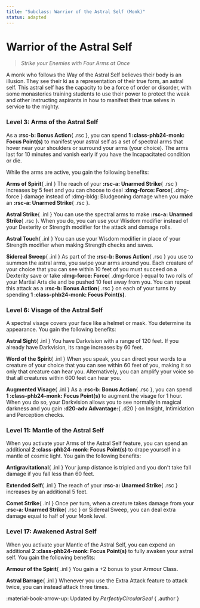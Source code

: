 ```yaml
---
title: "Subclass: Warrior of the Astral Self (Monk)"
status: adapted
---
```


<p style="display:none">
Strike your Enemies with Four Arms at Once
</p>

# Warrior of the Astral Self

> *Strike your Enemies with Four Arms at Once*

A monk who follows the Way of the Astral Self believes their body is an illusion. They see their ki as a representation of their true form, an astral self. This astral self has the capacity to be a force of order or disorder, with some monasteries training students to use their power to protect the weak and other instructing aspirants in how to manifest their true selves in service to the mighty.

### Level 3: Arms of the Astral Self

As a **:rsc-b: Bonus Action**{ .rsc }, you can spend **1 :class-phb24-monk: Focus Point(s)** to manifest your astral self as a set of spectral arms that hover near your shoulders or surround your arms (your choice). The arms last for 10 minutes and vanish early if you have the Incapacitated condition or die. 

While the arms are active, you gain the following benefits:

**Arms of Spirit**{ .inl } The reach of your **:rsc-a: Unarmed Strike**{ .rsc } increases by 5 feet and you can choose to deal **:dmg-force: Force**{ .dmg-force } damage instead of :dmg-bldg: Bludgeoning damage when you make an **:rsc-a: Unarmed Strike**{ .rsc }.

**Astral Strike**{ .inl } You can use the spectral arms to make **:rsc-a: Unarmed Strike**{ .rsc }. When you do, you can use your Wisdom modifier instead of your Dexterity or Strength modifier for the attack and damage rolls.

**Astral Touch**{ .inl } You can use your Wisdom modifier in place of your Strength modifier when making Strength checks and saves.

**Sidereal Sweep**{ .inl } As part of the **:rsc-b: Bonus Action**{ .rsc } you use to summon the astral arms, you swipe your arms around you. Each creature of your choice that you can see within 10 feet of you must succeed on a Dexterity save or take **:dmg-force: Force**{ .dmg-force } equal to two rolls of your Martial Arts die and be pushed 10 feet away from you. You can repeat this attack as a **:rsc-b: Bonus Action**{ .rsc } on each of your turns by spending **1 :class-phb24-monk: Focus Point(s)**.

### Level 6: Visage of the Astral Self

A spectral visage covers your face like a helmet or mask. You determine its appearance. You gain the following benefits:

**Astral Sight**{ .inl } You have Darkvision with a range of 120 feet. If you already have Darkvision, its range increases by 60 feet.

**Word of the Spirit**{ .inl } When you speak, you can direct your words to a creature of your choice that you can see within 60 feet of you, making it so only that creature can hear you. Alternatively, you can amplify your voice so that all creatures within 600 feet can hear you.

**Augmented Visage**{ .inl } As a **:rsc-b: Bonus Action**{ .rsc }, you can spend **1 :class-phb24-monk: Focus Point(s)** to augment the visage for 1 hour. When you do so, your Darkvision allows you to see normally in magical darkness and you gain **:d20-adv Advantage:**{ .d20 } on Insight, Intimidation and Perception checks.

### Level 11: Mantle of the Astral Self

When you activate your Arms of the Astral Self feature, you can spend an additional **2 :class-phb24-monk: Focus Point(s)** to drape yourself in a mantle of cosmic light. You gain the following benefits:

**Antigravitational**{ .inl } Your jump distance is tripled and you don't take fall damage if you fall less than 60 feet.

**Extended Self**{ .inl } The reach of your **:rsc-a: Unarmed Strike**{ .rsc } increases by an additional 5 feet.

**Comet Strike**{ .inl } Once per turn, when a creature takes damage from your **:rsc-a: Unarmed Strike**{ .rsc } or Sidereal Sweep, you can deal extra damage equal to half of your Monk level.

### Level 17: Awakened Astral Self      

When you activate your Mantle of the Astral Self, you can expend an additional **2 :class-phb24-monk: Focus Point(s)** to fully awaken your astral self. You gain the following benefits:

**Armour of the Spirit**{ .inl } You gain a +2 bonus to your Armour Class.

**Astral Barrage**{ .inl } Whenever you use the Extra Attack feature to attack twice, you can instead attack three times.     



:material-book-arrow-up: Updated by *PerfectlyCircularSeal*
{ .author }